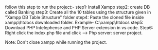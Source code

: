 follow this step to run the project:-
    step1: Install Xampp
    step2: create DB called Banking
    step3: Create all the 10 tables using the structure given in "Xampp DB Table Structure" folder
    step4: Paste the cloned file inside xampp\htdocs downloaded folder. Example- C:\xampp\htdocs
    step5: Download PHP Intelephense and PHP Server extension in vs code.
    Step6: Right click the index.php file and click --> Php server: server project.

Note: Don't close xampp while running the project.
